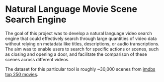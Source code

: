 # Natural Language Movie Scene Search Engine

The goal of this project was to develop a natural language video search engine that could effectively search through large quantities of video data without relying on metadata like titles, descriptions, or audio transcriptions. The aim was to enable users to search for specific actions or scenes, such as closing and opening a door, and facilitate the comparison of these scenes across different videos.

The dataset for this particular tool is roughly ~30,000 scenes from [imdbs top 250 movies](https://www.imdb.com/chart/top/).

